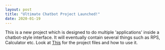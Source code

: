 ```yaml
---
layout: post
title: "Ultimate Chatbot Project Launched!"
date: 2020-01-19
---
```

This is a new project which is designed to do multiple 'applications' inside a chatbot-style interface. It will eventually contain several things such as RPS, Calculator etc. Look at [This](https://github.com/KINGAWESOME266/UltimateChatbotProject/) for the project files and how to use it.
